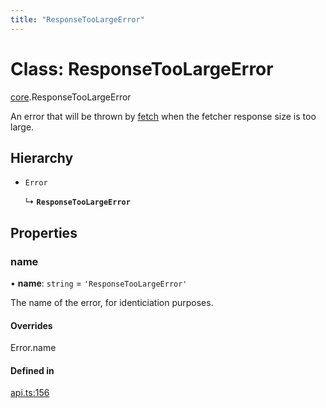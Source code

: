 ```yaml
---
title: "ResponseTooLargeError"
---
```

# Class: ResponseTooLargeError

[core](../modules/core.md).ResponseTooLargeError

An error that will be thrown by [fetch](../interfaces/core.Fetcher.md#fetch) when the fetcher response size is too large.

## Hierarchy

- `Error`

  ↳ **`ResponseTooLargeError`**

## Properties

### name

• **name**: `string` = `'ResponseTooLargeError'`

The name of the error, for identiciation purposes.

#### Overrides

Error.name

#### Defined in

[api.ts:156](https://github.com/coda/packs-sdk/blob/main/api.ts#L156)

